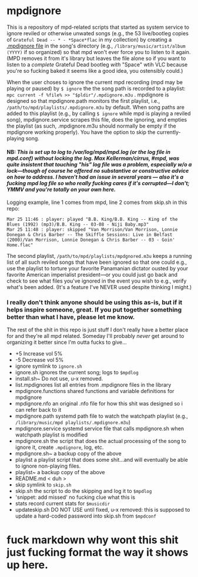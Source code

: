 # mpdignore
This is a repository of mpd-related scripts that started as system service to ignore reviled or otherwise unwated songs (e.g., the 53 live/bootleg copies of `Grateful Dead -- * - *Space*flac` in my collection) by creating a [.mpdignore file](https://mpd.readthedocs.io/en/latest/user.html#the-music-directory-and-the-database:~:text=mpdignore) in the song's directory (e.g., `/library/music/artist/album (YYYY)` if so organized) so that mpd won't ever force you to listen to it again.  (MPD removes it from it's library but leaves the file alone so if you want to listen to a _complete_ Grateful Dead bootleg _with_ "Space" wtih VLC because you're so fucking baked it seems like a good idea, you ostensibly could.)

When the user choses to ignore the current mpd recording (mpd may be playing or paused) by `$ ignore` the the song path is recorded to a playlist: `mpc current -f %file% >> "$pldir"/.mpdignore.m3u` .
mpdignore is designed so that mpdignore.path monitors the first playlist, i.e., `/path/to/mpd/playlists/.mpdignore.m3u` by default.  When song paths are added to this playlist (e.g., by calling `$ ignore` while mpd is playing a reviled song), mpdignore.service scrapes this file, does the ignoring, and empties the playlist (as such, .mpdignore.m3u should normally be empty if the mpdignore working properly).  You have the option to skip the currently-playing song.  

#### NB: *This is set up to log to /var/log/mpd/mpd.log (or the log file in mpd.conf) without locking the log.  Max Kellerman/cirrus, #mpd, was quite insistent that touching "his" log file was a problem, especially w/o a lock—though of course he offered no substantive or constructive advice on how to address.  I haven't had an issue in several years — also it's a fucking mpd log file so who really fucking cares if it's corrupted—I don't; YMMV and you're totally on your own here.*
Logging example, line 1 comes from mpd, line 2 comes from skip.sh in this repo: 
```
Mar 25 11:46 : player: played "B.B. King/B.B. King -- King of the Blues (1992) (mp3)/B.B. King -- 03-08 - Niji Baby.mp3"
Mar 25 11:48 : player: skipped "Van Morrison/Van Morrison, Lonnie Donegan & Chris Barber -- The Skiffle Sessions: Live in Belfast (2000)/Van Morrison, Lonnie Donegan & Chris Barber -- 03 - Goin' Home.flac"
```

The second playlist, `/path/to/mpd/playlists/mpdgnored.m3u` keeps a running list of all such reviled songs that have been ignored so that one could e.g., use the playlist to torture your favorite Panamanian dictator ousted by your favorite American imperialist president—or you could just go back and check to see what files you've ignored in the event you wish to e.g., verify what's been added.  (It's a feature I've NEVER used despite thinking I might.)

### I really don't think anyone should be using this as-is, but if it helps inspire someone, great.  If you put together something better than what I have, please let me know.


The rest of the shit in this repo is just stuff I don't really have a better place for and they're all mpd related.  Someday I'll probably _never_ get around to organizing it better since I'm outta fucks to give...


- +5                       Increase vol 5%
- -5                       Decrease vol 5%
- ignore                   symlink to `ignore.sh`
- ignore.sh                ignores the current song; logs to `$mpdlog`
- install.sh~              Do not use, u-x removed.
- list.mpdignores          list all entries from .mpdignore files in the library
- mpdignore.functions      shared functions and variable definitions for mpdignore
- mpdignore.nfo            an original .nfo file for how this shit was designed so i can refer back to it
- mpdignore.path           systemd path file to watch the watchpath playlist (e.g., `/library/music/mpd playlists/.mpdignore.m3u`)
- mpdignore.service        systemd service file that calls mpdignore.sh when watchpath playlist is modified
- mpdignore.sh             the script that does the actual processing of the song to ignore it, create `.mpdignore`, log, etc.
- mpdignore.sh~            a backup copy of the above
- playlist                 a playlist script that does some shit...and will eventually be able to ignore non-playing files.
- playlist~                a backup copy of the above
- README.md                < duh >
- skip                     symlink to `skip.sh`
- skip.sh                  the script to do the skipping and log it to `$mpdlog`
- 'snippet: add missed'    no fucking clue what this is
- stats                    record current stats for `$musicdir`
- updateskip.sh            DO NOT USE until fixed, u-x removed:  this is supposed to update a hard-coded password into skip.sh from `$mpdconf`



# fuck markdown why wont this shit just fucking format the way it shows up here.


